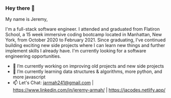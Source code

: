 ### Hey there 👋

My name is Jeremy,

I'm a full-stack software engineer. I attended and graduated from Flatiron School, a 15 week immersive coding bootcamp located in Manhattan, New York, from October 2020 to February 2021. Since graduating, I've continued building exciting new side projects where I can learn new things and further implement skills I already have. I'm currently looking for a software engineering opportunities. 

- 🔭 I’m currently working on improving old projects and new side projects
- 🌱 I’m currently learning data structures & algorithms, more python, and more javascript
- 📫 Let's Chat: jarmah241@gmail.com | https://www.linkedin.com/in/jeremy-armah/ | https://jacodes.netlify.app/
